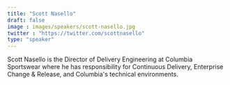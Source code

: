 ```yaml
---
title: "Scott Nasello"
draft: false
image : images/speakers/scott-nasello.jpg
twitter : "https://twitter.com/scottnasello"
type: "speaker"
---
```


Scott Nasello is the Director of Delivery Engineering at Columbia Sportswear where he has responsibility for Continuous Delivery, Enterprise Change & Release, and Columbia's technical environments.


